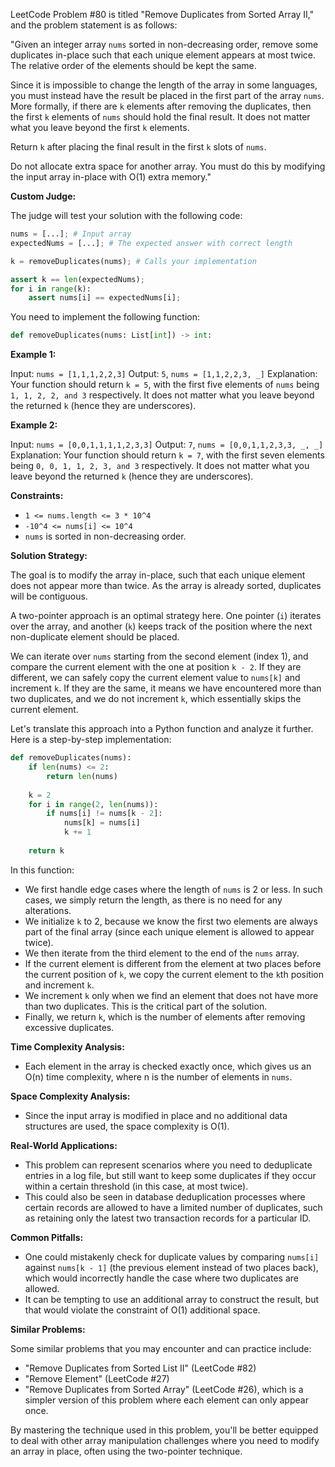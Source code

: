 LeetCode Problem #80 is titled "Remove Duplicates from Sorted Array II," and the problem statement is as follows:

"Given an integer array `nums` sorted in non-decreasing order, remove some duplicates in-place such that each unique element appears at most twice. The relative order of the elements should be kept the same.

Since it is impossible to change the length of the array in some languages, you must instead have the result be placed in the first part of the array `nums`. More formally, if there are `k` elements after removing the duplicates, then the first `k` elements of `nums` should hold the final result. It does not matter what you leave beyond the first `k` elements.

Return `k` after placing the final result in the first `k` slots of `nums`.

Do not allocate extra space for another array. You must do this by modifying the input array in-place with O(1) extra memory."

**Custom Judge:**

The judge will test your solution with the following code:

```python
nums = [...]; # Input array
expectedNums = [...]; # The expected answer with correct length

k = removeDuplicates(nums); # Calls your implementation

assert k == len(expectedNums);
for i in range(k):
    assert nums[i] == expectedNums[i];
```

You need to implement the following function:

```python
def removeDuplicates(nums: List[int]) -> int:
```

**Example 1:**

Input: `nums = [1,1,1,2,2,3]`
Output: `5`, `nums = [1,1,2,2,3, _]`
Explanation: Your function should return `k = 5`, with the first five elements of `nums` being `1, 1, 2, 2, and 3` respectively. It does not matter what you leave beyond the returned `k` (hence they are underscores).

**Example 2:**

Input: `nums = [0,0,1,1,1,1,2,3,3]`
Output: `7`, `nums = [0,0,1,1,2,3,3, _, _]`
Explanation: Your function should return `k = 7`, with the first seven elements being `0, 0, 1, 1, 2, 3, and 3` respectively. It does not matter what you leave beyond the returned `k` (hence they are underscores).

**Constraints:**

- `1 <= nums.length <= 3 * 10^4`
- `-10^4 <= nums[i] <= 10^4`
- `nums` is sorted in non-decreasing order.

**Solution Strategy:**

The goal is to modify the array in-place, such that each unique element does not appear more than twice. As the array is already sorted, duplicates will be contiguous. 

A two-pointer approach is an optimal strategy here. One pointer (`i`) iterates over the array, and another (`k`) keeps track of the position where the next non-duplicate element should be placed. 

We can iterate over `nums` starting from the second element (index 1), and compare the current element with the one at position `k - 2`. If they are different, we can safely copy the current element value to `nums[k]` and increment `k`. If they are the same, it means we have encountered more than two duplicates, and we do not increment `k`, which essentially skips the current element.

Let's translate this approach into a Python function and analyze it further. Here is a step-by-step implementation:

```python
def removeDuplicates(nums):
    if len(nums) <= 2:
        return len(nums)
    
    k = 2
    for i in range(2, len(nums)):
        if nums[i] != nums[k - 2]:
            nums[k] = nums[i]
            k += 1
            
    return k
```

In this function:
- We first handle edge cases where the length of `nums` is 2 or less. In such cases, we simply return the length, as there is no need for any alterations.
- We initialize `k` to 2, because we know the first two elements are always part of the final array (since each unique element is allowed to appear twice).
- We then iterate from the third element to the end of the `nums` array.
- If the current element is different from the element at two places before the current position of `k`, we copy the current element to the `k`th position and increment `k`.
- We increment `k` only when we find an element that does not have more than two duplicates. This is the critical part of the solution.
- Finally, we return `k`, which is the number of elements after removing excessive duplicates.

**Time Complexity Analysis:**

- Each element in the array is checked exactly once, which gives us an O(n) time complexity, where n is the number of elements in `nums`.

**Space Complexity Analysis:**

- Since the input array is modified in place and no additional data structures are used, the space complexity is O(1).

**Real-World Applications:**

- This problem can represent scenarios where you need to deduplicate entries in a log file, but still want to keep some duplicates if they occur within a certain threshold (in this case, at most twice).
- This could also be seen in database deduplication processes where certain records are allowed to have a limited number of duplicates, such as retaining only the latest two transaction records for a particular ID.

**Common Pitfalls:**

- One could mistakenly check for duplicate values by comparing `nums[i]` against `nums[k - 1]` (the previous element instead of two places back), which would incorrectly handle the case where two duplicates are allowed.
- It can be tempting to use an additional array to construct the result, but that would violate the constraint of O(1) additional space.

**Similar Problems:**

Some similar problems that you may encounter and can practice include:
- "Remove Duplicates from Sorted List II" (LeetCode #82)
- "Remove Element" (LeetCode #27)
- "Remove Duplicates from Sorted Array" (LeetCode #26), which is a simpler version of this problem where each element can only appear once.

By mastering the technique used in this problem, you'll be better equipped to deal with other array manipulation challenges where you need to modify an array in place, often using the two-pointer technique.